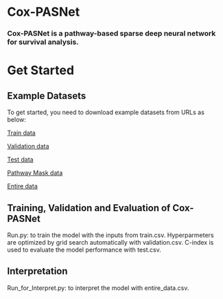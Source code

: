 # Cox-PASNet
### Cox-PASNet is a pathway-based sparse deep neural network for survival analysis. 
# Get Started
## Example Datasets
To get started, you need to download example datasets from URLs as below:

[Train data](http://dataxlab.org/Cox_PASNet/train.csv) 

[Validation data](http://dataxlab.org/Cox_PASNet/validation.csv)

[Test data](http://dataxlab.org/Cox_PASNet/test.csv)

[Pathway Mask data](http://dataxlab.org/Cox_PASNet/pathway_mask.csv)

[Entire data](http://dataxlab.org/Cox_PASNet/entire_data.csv)

## Training, Validation and Evaluation of Cox-PASNet
Run.py: to train the model with the inputs from train.csv. Hyperparmeters are optimized by grid search automatically with validation.csv. C-index is used to evaluate the model performance with test.csv.
## Interpretation
Run_for_Interpret.py: to interpret the model with entire_data.csv.
